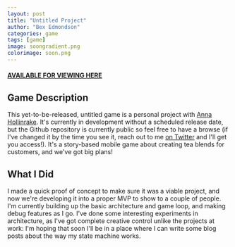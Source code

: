```yaml
---
layout: post
title: "Untitled Project"
author: "Bex Edmondson"
categories: game
tags: [game]
image: soongradient.png
colorimage: soon.png
---
```


#### [AVAILABLE FOR VIEWING HERE](https://github.com/bexedmondson/teashop) 

## Game Description

This yet-to-be-released, untitled game is a personal project with [Anna Hollinrake](http://www.annahollinrake.com/). It's currently in development without a scheduled release date, but the Github repository is currently public so feel free to have a browse (if I've changed it by the time you see it, reach out to me [on Twitter](https://twitter.com/bexmakesgames) and I'll get you access!). It's a story-based mobile game about creating tea blends for customers, and we've got big plans!

## What I Did

I made a quick proof of concept to make sure it was a viable project, and now we're developing it into a proper MVP to show to a couple of people. I'm currently building up the basic architecture and game loop, and making debug features as I go. I've done some interesting experiments in architecture, as I've got complete creative control unlike the projects at work: I'm hoping that soon I'll be in a place where I can write some blog posts about the way my state machine works.
